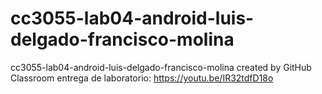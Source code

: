 # cc3055-lab04-android-luis-delgado-francisco-molina
cc3055-lab04-android-luis-delgado-francisco-molina created by GitHub Classroom
entrega de laboratorio: https://youtu.be/IR32tdfD18o
